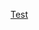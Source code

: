 [Test](https://docs.google.com/forms/d/1QmoE0jaSzo9sgOFm1INYZoYDNnFy8r_OIAXZnTCjHqQ/viewform?edit_requested=true)
